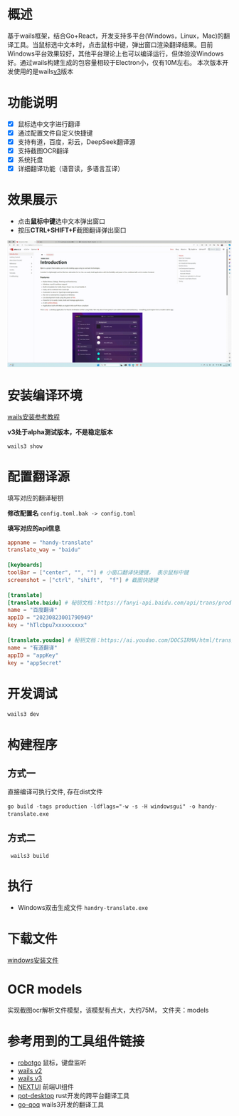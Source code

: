 # 概述

基于wails框架，结合Go+React，开发支持多平台(Windows，Linux，Mac)的翻译工具。当鼠标选中文本时，点击鼠标中键，弹出窗口渲染翻译结果。目前Windows平台效果较好，其他平台理论上也可以编译运行，但体验没Windows好。通过wails构建生成的包容量相较于Electron小，仅有10M左右。 本次版本开发使用的是wails[v3](https://v3alpha.wails.io/)版本

# 功能说明

- [X] 鼠标选中文字进行翻译
- [X] 通过配置文件自定义快捷键
- [X] 支持有道，百度，彩云，DeepSeek翻译源
- [X] 支持截图OCR翻译
- [X] 系统托盘
- [X] 详细翻译功能（语音读，多语言互译）

# 效果展示

- 点击**鼠标中键**选中文本弹出窗口
- 按压**CTRL+SHIFT+F**截图翻译弹出窗口

![示例视频](https://raw.githubusercontent.com/byzze/oss/main/handly-translate/effect.gif)

# 安装编译环境

[wails安装参考教程](https://v3alpha.wails.io/getting-started/installation/)

**v3处于alpha测试版本，不是稳定版本**

```
wails3 show
```

# 配置翻译源

填写对应的翻译秘钥

**修改配置名**
`config.toml.bak -> config.toml`

**填写对应的api信息**

```toml
appname = "handy-translate"
translate_way = "baidu"

[keyboards] 
toolBar = ["center", "", ""] # 小窗口翻译快捷键， 表示鼠标中键
screenshot = ["ctrl", "shift",  "f"] # 截图快捷键

[translate]
[translate.baidu] # 秘钥文档：https://fanyi-api.baidu.com/api/trans/product/apidoc
name = "百度翻译"
appID = "20230823001790949"
key = "hTlcbpu7xxxxxxxxx"

[translate.youdao] # 秘钥文档：https://ai.youdao.com/DOCSIRMA/html/trans/api/wbfy/index.html
name = "有道翻译"
appID = "appKey"
key = "appSecret"
```

# 开发调试

`wails3 dev`

# 构建程序

## 方式一

直接编译可执行文件, 存在dist文件

`go build -tags production -ldflags="-w -s -H windowsgui" -o handy-translate.exe`

## 方式二

` wails3 build`

# 执行

- Windows双击生成文件 `handry-translate.exe`

# 下载文件

[windows安装文件](https://github.com/byzze/handy-translate/releases/download/v1.0.2/handy-translate-amd64-installer.exe)

# OCR models

实现截图ocr解析文件模型，该模型有点大，大约75M， 文件夹：models

# 参考用到的工具组件链接

- [robotgo](https://github.com/go-vgo/robotgo) 鼠标，键盘监听
- [wails v2](https://wails.io)
- [wails v3](https://v3alpha.wails.io/)
- [NEXTUI](https://nextui.org/) 前端UI组件
- [pot-desktop](https://github.com/pot-app/pot-desktop) rust开发的跨平台翻译工具
- [go-qoq](https://github.com/duolabmeng6/go-qoq) wails3开发的翻译工具
